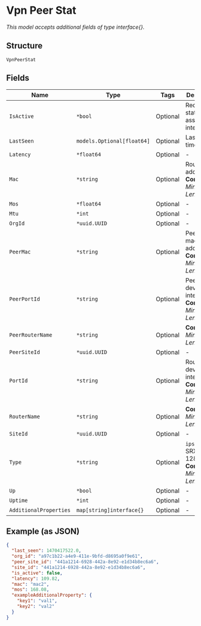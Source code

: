 
# Vpn Peer Stat

*This model accepts additional fields of type interface{}.*

## Structure

`VpnPeerStat`

## Fields

| Name | Type | Tags | Description |
|  --- | --- | --- | --- |
| `IsActive` | `*bool` | Optional | Redundancy status of the associated interface |
| `LastSeen` | `models.Optional[float64]` | Optional | Last seen timestamp |
| `Latency` | `*float64` | Optional | - |
| `Mac` | `*string` | Optional | Router mac address<br>**Constraints**: *Minimum Length*: `1` |
| `Mos` | `*float64` | Optional | - |
| `Mtu` | `*int` | Optional | - |
| `OrgId` | `*uuid.UUID` | Optional | - |
| `PeerMac` | `*string` | Optional | Peer router mac address<br>**Constraints**: *Minimum Length*: `1` |
| `PeerPortId` | `*string` | Optional | Peer router device interface<br>**Constraints**: *Minimum Length*: `1` |
| `PeerRouterName` | `*string` | Optional | **Constraints**: *Minimum Length*: `1` |
| `PeerSiteId` | `*uuid.UUID` | Optional | - |
| `PortId` | `*string` | Optional | Router device interface<br>**Constraints**: *Minimum Length*: `1` |
| `RouterName` | `*string` | Optional | **Constraints**: *Minimum Length*: `1` |
| `SiteId` | `*uuid.UUID` | Optional | - |
| `Type` | `*string` | Optional | `ipsec`for SRX, `svr` for 128T<br>**Constraints**: *Minimum Length*: `1` |
| `Up` | `*bool` | Optional | - |
| `Uptime` | `*int` | Optional | - |
| `AdditionalProperties` | `map[string]interface{}` | Optional | - |

## Example (as JSON)

```json
{
  "last_seen": 1470417522.0,
  "org_id": "a97c1b22-a4e9-411e-9bfd-d8695a0f9e61",
  "peer_site_id": "441a1214-6928-442a-8e92-e1d34b8ec6a6",
  "site_id": "441a1214-6928-442a-8e92-e1d34b8ec6a6",
  "is_active": false,
  "latency": 109.82,
  "mac": "mac2",
  "mos": 168.08,
  "exampleAdditionalProperty": {
    "key1": "val1",
    "key2": "val2"
  }
}
```

